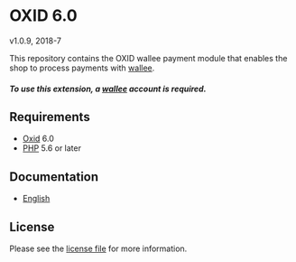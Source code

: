 # OXID 6.0

v1.0.9, 2018-7

This repository contains the OXID  wallee payment module that enables the shop to process payments with [wallee](https://www.wallee.com).

##### To use this extension, a [wallee](https://www.wallee.com) account is required.

## Requirements

* [Oxid](https://www.oxid-esales.com/) 6.0
* [PHP](http://php.net/) 5.6 or later

## Documentation

* [English](https://plugin-documentation.wallee.com/wallee-payment/oxid-6.0/1.0.9/docs/en/documentation.html)

## License

Please see the [license file](https://github.com/wallee-payment/oxid-6.0/blob/1.0.9/LICENSE) for more information.